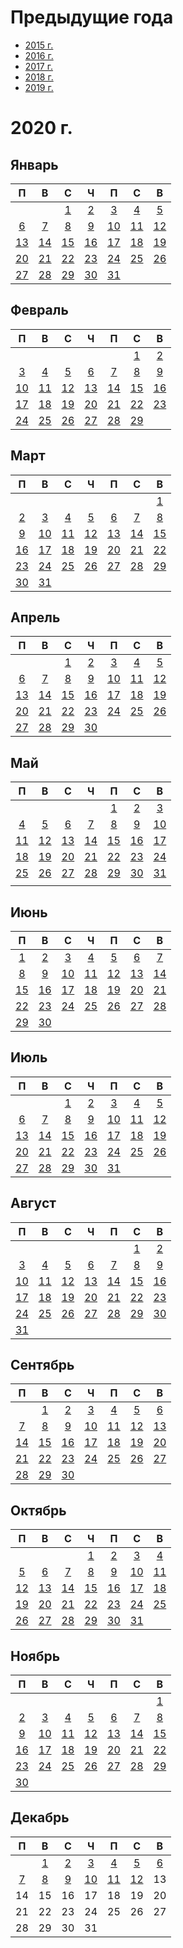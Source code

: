 # Предыдущие года
 - [2015 г.](2015/index.md)
 - [2016 г.](2016/index.md)
 - [2017 г.](2017/index.md)
 - [2018 г.](2018/index.md)
 - [2019 г.](2019/index.md)

# 2020 г.
## Январь
|П|В|С|Ч|П|С|В|
|:-:|:-:|:-:|:-:|:-:|:-:|:-:|
| | |[1](2020/2020.01.01.md)|[2](2020/2020.01.02.md)|[3](2020/2020.01.03.md)|[4](2020/2020.01.04.md)|[5](2020/2020.01.05.md)|
|[6](2020/2020.01.06.md)|[7](2020/2020.01.07.md)|[8](2020/2020.01.08.md)|[9](2020/2020.01.09.md)|[10](2020/2020.01.10.md)|[11](2020/2020.01.11.md)|[12](2020/2020.01.12.md)|
|[13](2020/2020.01.13.md)|[14](2020/2020.01.14.md)|[15](2020/2020.01.15.md)|[16](2020/2020.01.16.md)|[17](2020/2020.01.17.md)|[18](2020/2020.01.18.md)|[19](2020/2020.01.19.md)|
|[20](2020/2020.01.20.md)|[21](2020/2020.01.21.md)|[22](2020/2020.01.22.md)|[23](2020/2020.01.23.md)|[24](2020/2020.01.24.md)|[25](2020/2020.01.25.md)|[26](2020/2020.01.26.md)|
|[27](2020/2020.01.27.md)|[28](2020/2020.01.28.md)|[29](2020/2020.01.29.md)|[30](2020/2020.01.30.md)|[31](2020/2020.01.31.md)| | |
## Февраль
|П|В|С|Ч|П|С|В|
|:-:|:-:|:-:|:-:|:-:|:-:|:-:|
| | | | | |[1](2020/2020.02.01.md)|[2](2020/2020.02.02.md)|
|[3](2020/2020.02.03.md)|[4](2020/2020.02.04.md)|[5](2020/2020.02.05.md)|[6](2020/2020.02.06.md)|[7](2020/2020.02.07.md)|[8](2020/2020.02.08.md)|[9](2020/2020.02.09.md)|
|[10](2020/2020.02.10.md)|[11](2020/2020.02.11.md)|[12](2020/2020.02.12.md)|[13](2020/2020.02.13.md)|[14](2020/2020.02.14.md)|[15](2020/2020.02.15.md)|[16](2020/2020.02.16.md)|
|[17](2020/2020.02.17.md)|[18](2020/2020.02.18.md)|[19](2020/2020.02.19.md)|[20](2020/2020.02.20.md)|[21](2020/2020.02.21.md)|[22](2020/2020.02.22.md)|[23](2020/2020.02.23.md)|
|[24](2020/2020.02.24.md)|[25](2020/2020.02.25.md)|[26](2020/2020.02.26.md)|[27](2020/2020.02.27.md)|[28](2020/2020.02.28.md)|[29](2020/2020.02.29.md)| |
## Март
|П|В|С|Ч|П|С|В|
|:-:|:-:|:-:|:-:|:-:|:-:|:-:|
| | | | | | |[1](2020/2020.03.01.md)|
|[2](2020/2020.03.02.md)|[3](2020/2020.03.03.md)|[4](2020/2020.03.04.md)|[5](2020/2020.03.05.md)|[6](2020/2020.03.06.md)|[7](2020/2020.03.07.md)|[8](2020/2020.03.08.md)|
|[9](2020/2020.03.09.md)|[10](2020/2020.03.10.md)|[11](2020/2020.03.11.md)|[12](2020/2020.03.12.md)|[13](2020/2020.03.13.md)|[14](2020/2020.03.14.md)|[15](2020/2020.03.15.md)|
|[16](2020/2020.03.16.md)|[17](2020/2020.03.17.md)|[18](2020/2020.03.18.md)|[19](2020/2020.03.19.md)|[20](2020/2020.03.20.md)|[21](2020/2020.03.21.md)|[22](2020/2020.03.22.md)|
|[23](2020/2020.03.23.md)|[24](2020/2020.03.24.md)|[25](2020/2020.03.25.md)|[26](2020/2020.03.26.md)|[27](2020/2020.03.27.md)|[28](2020/2020.03.28.md)|[29](2020/2020.03.29.md)|
|[30](2020/2020.03.30.md)|[31](2020/2020.03.31.md)| | | | | |
## Апрель
|П|В|С|Ч|П|С|В|
|:-:|:-:|:-:|:-:|:-:|:-:|:-:|
| | |[1](2020/2020.04.01.md)|[2](2020/2020.04.02.md)|[3](2020/2020.04.03.md)|[4](2020/2020.04.04.md)|[5](2020/2020.04.05.md)|
|[6](2020/2020.04.06.md)|[7](2020/2020.04.07.md)|[8](2020/2020.04.08.md)|[9](2020/2020.04.09.md)|[10](2020/2020.04.10.md)|[11](2020/2020.04.11.md)|[12](2020/2020.04.12.md)|
|[13](2020/2020.04.13.md)|[14](2020/2020.04.14.md)|[15](2020/2020.04.15.md)|[16](2020/2020.04.16.md)|[17](2020/2020.04.17.md)|[18](2020/2020.04.18.md)|[19](2020/2020.04.19.md)|
|[20](2020/2020.04.20.md)|[21](2020/2020.04.21.md)|[22](2020/2020.04.22.md)|[23](2020/2020.04.23.md)|[24](2020/2020.04.24.md)|[25](2020/2020.04.25.md)|[26](2020/2020.04.26.md)|
|[27](2020/2020.04.27.md)|[28](2020/2020.04.28.md)|[29](2020/2020.04.29.md)|[30](2020/2020.04.30.md)| | | |
## Май
|П|В|С|Ч|П|С|В|
|:-:|:-:|:-:|:-:|:-:|:-:|:-:|
| | | | |[1](2020/2020.05.01.md)|[2](2020/2020.05.02.md)|[3](2020/2020.05.03.md)|
|[4](2020/2020.05.04.md)|[5](2020/2020.05.05.md)|[6](2020/2020.05.06.md)|[7](2020/2020.05.07.md)|[8](2020/2020.05.08.md)|[9](2020/2020.05.09.md)|[10](2020/2020.05.10.md)|
|[11](2020/2020.05.11.md)|[12](2020/2020.05.12.md)|[13](2020/2020.05.13.md)|[14](2020/2020.05.14.md)|[15](2020/2020.05.15.md)|[16](2020/2020.05.16.md)|[17](2020/2020.05.17.md)|
|[18](2020/2020.05.18.md)|[19](2020/2020.05.19.md)|[20](2020/2020.05.20.md)|[21](2020/2020.05.21.md)|[22](2020/2020.05.22.md)|[23](2020/2020.05.23.md)|[24](2020/2020.05.24.md)|
|[25](2020/2020.05.25.md)|[26](2020/2020.05.26.md)|[27](2020/2020.05.27.md)|[28](2020/2020.05.28.md)|[29](2020/2020.05.29.md)|[30](2020/2020.05.30.md)|[31](2020/2020.05.31.md)|
| | | | | | | |
## Июнь
|П|В|С|Ч|П|С|В|
|:-:|:-:|:-:|:-:|:-:|:-:|:-:|
|[1](2020/2020.06.01.md)|[2](2020/2020.06.02.md)|[3](2020/2020.06.03.md)|[4](2020/2020.06.04.md)|[5](2020/2020.06.05.md)|[6](2020/2020.06.06.md)|[7](2020/2020.06.07.md)|
|[8](2020/2020.06.08.md)|[9](2020/2020.06.09.md)|[10](2020/2020.06.10.md)|[11](2020/2020.06.11.md)|[12](2020/2020.06.12.md)|[13](2020/2020.06.13.md)|[14](2020/2020.06.14.md)|
|[15](2020/2020.06.15.md)|[16](2020/2020.06.16.md)|[17](2020/2020.06.17.md)|[18](2020/2020.06.18.md)|[19](2020/2020.06.19.md)|[20](2020/2020.06.20.md)|[21](2020/2020.06.21.md)|
|[22](2020/2020.06.22.md)|[23](2020/2020.06.23.md)|[24](2020/2020.06.24.md)|[25](2020/2020.06.25.md)|[26](2020/2020.06.26.md)|[27](2020/2020.06.27.md)|[28](2020/2020.06.28.md)|
|[29](2020/2020.06.29.md)|[30](2020/2020.06.30.md)| | | | | |
## Июль
|П|В|С|Ч|П|С|В|
|:-:|:-:|:-:|:-:|:-:|:-:|:-:|
| | |[1](2020/2020.07.01.md)|[2](2020/2020.07.02.md)|[3](2020/2020.07.03.md)|[4](2020/2020.07.04.md)|[5](2020/2020.07.05.md)|
|[6](2020/2020.07.06.md)|[7](2020/2020.07.07.md)|[8](2020/2020.07.08.md)|[9](2020/2020.07.09.md)|[10](2020/2020.07.10.md)|[11](2020/2020.07.11.md)|[12](2020/2020.07.12.md)|
|[13](2020/2020.07.13.md)|[14](2020/2020.07.14.md)|[15](2020/2020.07.15.md)|[16](2020/2020.07.16.md)|[17](2020/2020.07.17.md)|[18](2020/2020.07.18.md)|[19](2020/2020.07.19.md)|
|[20](2020/2020.07.20.md)|[21](2020/2020.07.21.md)|[22](2020/2020.07.22.md)|[23](2020/2020.07.23.md)|[24](2020/2020.07.24.md)|[25](2020/2020.07.25.md)|[26](2020/2020.07.26.md)|
|[27](2020/2020.07.27.md)|[28](2020/2020.07.28.md)|[29](2020/2020.07.29.md)|[30](2020/2020.07.30.md)|[31](2020/2020.07.31.md)| | |
## Август
|П|В|С|Ч|П|С|В|
|:-:|:-:|:-:|:-:|:-:|:-:|:-:|
| | | | | |[1](2020/2020.08.01.md)|[2](2020/2020.08.02.md)|
|[3](2020/2020.08.03.md)|[4](2020/2020.08.04.md)|[5](2020/2020.08.05.md)|[6](2020/2020.08.06.md)|[7](2020/2020.08.07.md)|[8](2020/2020.08.08.md)|[9](2020/2020.08.09.md)|
|[10](2020/2020.08.10.md)|[11](2020/2020.08.11.md)|[12](2020/2020.08.12.md)|[13](2020/2020.08.13.md)|[14](2020/2020.08.14.md)|[15](2020/2020.08.15.md)|[16](2020/2020.08.16.md)|
|[17](2020/2020.08.17.md)|[18](2020/2020.08.18.md)|[19](2020/2020.08.19.md)|[20](2020/2020.08.20.md)|[21](2020/2020.08.21.md)|[22](2020/2020.08.22.md)|[23](2020/2020.08.23.md)|
|[24](2020/2020.08.24.md)|[25](2020/2020.08.25.md)|[26](2020/2020.08.26.md)|[27](2020/2020.08.27.md)|[28](2020/2020.08.28.md)|[29](2020/2020.08.29.md)|[30](2020/2020.08.30.md)|
|[31](2020/2020.08.31.md)| | | | | | |
## Сентябрь
|П|В|С|Ч|П|С|В|
|:-:|:-:|:-:|:-:|:-:|:-:|:-:|
| |[1](2020/2020.09.01.md)|[2](2020/2020.09.02.md)|[3](2020/2020.09.03.md)|[4](2020/2020.09.04.md)|[5](2020/2020.09.05.md)|[6](2020/2020.09.06.md)|
|[7](2020/2020.09.07.md)|[8](2020/2020.09.08.md)|[9](2020/2020.09.09.md)|[10](2020/2020.09.10.md)|[11](2020/2020.09.11.md)|[12](2020/2020.09.12.md)|[13](2020/2020.09.13.md)|
|[14](2020/2020.09.14.md)|[15](2020/2020.09.15.md)|[16](2020/2020.09.16.md)|[17](2020/2020.09.17.md)|[18](2020/2020.09.18.md)|[19](2020/2020.09.19.md)|[20](2020/2020.09.20.md)|
|[21](2020/2020.09.21.md)|[22](2020/2020.09.22.md)|[23](2020/2020.09.23.md)|[24](2020/2020.09.24.md)|[25](2020/2020.09.25.md)|[26](2020/2020.09.26.md)|[27](2020/2020.09.27.md)|
|[28](2020/2020.09.28.md)|[29](2020/2020.09.29.md)|[30](2020/2020.09.30.md)| | | | |
## Октябрь
|П|В|С|Ч|П|С|В|
|:-:|:-:|:-:|:-:|:-:|:-:|:-:|
| | | |[1](2020/2020.10.01.md)|[2](2020/2020.10.02.md)|[3](2020/2020.10.03.md)|[4](2020/2020.10.04.md)|
|[5](2020/2020.10.05.md)|[6](2020/2020.10.06.md)|[7](2020/2020.10.07.md)|[8](2020/2020.10.08.md)|[9](2020/2020.10.09.md)|[10](2020/2020.10.10.md)|[11](2020/2020.10.11.md)|
|[12](2020/2020.10.12.md)|[13](2020/2020.10.13.md)|[14](2020/2020.10.14.md)|[15](2020/2020.10.15.md)|[16](2020/2020.10.16.md)|[17](2020/2020.10.17.md)|[18](2020/2020.10.18.md)|
|[19](2020/2020.10.19.md)|[20](2020/2020.10.20.md)|[21](2020/2020.10.21.md)|[22](2020/2020.10.22.md)|[23](2020/2020.10.22.md)|[24](2020/2020.10.24.md)|[25](2020/2020.10.25.md)|
|[26](2020/2020.10.26.md)|[27](2020/2020.10.27.md)|[28](2020/2020.10.28.md)|[29](2020/2020.10.29.md)|[30](2020/2020.10.30.md)|[31](2020/2020.10.31.md)| |
## Ноябрь
|П|В|С|Ч|П|С|В|
|:-:|:-:|:-:|:-:|:-:|:-:|:-:|
| | | | | | |[1](2020/2020.11.01.md)|
|[2](2020/2020.11.02.md)|[3](2020/2020.11.03.md)|[4](2020/2020.11.04.md)|[5](2020/2020.11.05.md)|[6](2020/2020.11.06.md)|[7](2020/2020.11.07.md)|[8](2020/2020.11.08.md)|
|[9](2020/2020.11.09.md)|[10](2020/2020.11.10.md)|[11](2020/2020.11.11.md)|[12](2020/2020.11.12.md)|[13](2020/2020.11.13.md)|[14](2020/2020.11.14.md)|[15](2020/2020.11.15.md)|
|[16](2020/2020.11.16.md)|[17](2020/2020.11.17.md)|[18](2020/2020.11.18.md)|[19](2020/2020.11.19.md)|[20](2020/2020.11.20.md)|[21](2020/2020.11.21.md)|[22](2020/2020.11.22.md)|
|[23](2020/2020.11.23.md)|[24](2020/2020.11.24.md)|[25](2020/2020.11.25.md)|[26](2020/2020.11.26.md)|[27](2020/2020.11.27.md)|[28](2020/2020.11.28.md)|[29](2020/2020.11.29.md)|
|[30](2020/2020.11.30.md)| | | | | | |
## Декабрь
|П|В|С|Ч|П|С|В|
|:-:|:-:|:-:|:-:|:-:|:-:|:-:|
| |[1](2020/2020.12.01.md)|[2](2020/2020.12.02.md)|[3](2020/2020.12.03.md)|[4](2020/2020.12.04.md)|[5](2020/2020.12.05.md)|[6](2020/2020.12.06.md)|
|[7](2020/2020.12.07.md)|[8](2020/2020.12.08.md)|[9](2020/2020.12.09.md)|[10](2020/2020.12.10.md)|[11](2020/2020.12.11.md)|[12](2020/2020.12.12.md)|13|
|14|15|16|17|18|19|20|
|21|22|23|24|25|26|27|
|28|29|30|31| | | |
